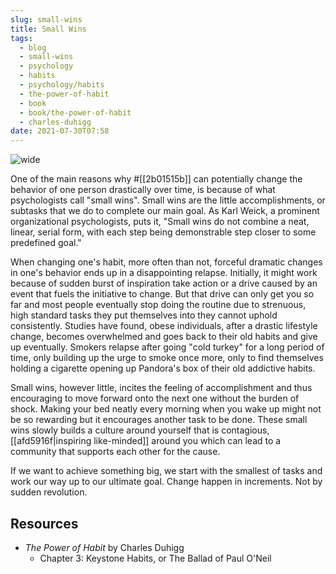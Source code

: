```yaml
---
slug: small-wins
title: Small Wins
tags:
  - blog
  - small-wins
  - psychology
  - habits
  - psychology/habits
  - the-power-of-habit
  - book
  - book/the-power-of-habit
  - charles-duhigg
date: 2021-07-30T07:58
---
```



![wide](https://www.maxpixel.net/static/photo/1x/Medal-Reward-Award-Corporate-Organization-Business-3176450.jpg "image from Max Pixel (cc)")

One of the main reasons why #[[2b01515b]] can potentially change the behavior of
one person drastically over time, is because of what psychologists call "small
wins". Small wins are the little accomplishments, or subtasks that we do to
complete our main goal. As Karl Weick, a prominent organizational psychologists,
puts it, "Small wins do not combine a neat, linear, serial form, with each step
being demonstrable step closer to some predefined goal."

When changing one's habit, more often than not, forceful dramatic changes in
one's behavior ends up in a disappointing relapse. Initially, it might work
because of sudden burst of inspiration take action or a drive caused by an event
that fuels the initiative to change. But that drive can only get you so far and
most people eventually stop doing the routine due to strenuous, high standard
tasks they put themselves into they cannot uphold consistently. Studies have
found, obese individuals, after a drastic lifestyle change, becomes overwhelmed
and goes back to their old habits and give up eventually. Smokers relapse after
going "cold turkey" for a long period of time, only building up the urge to
smoke once more, only to find themselves holding a cigarette opening up
Pandora's box of their old addictive habits.

Small wins, however little, incites the feeling of accomplishment and thus
encouraging to move forward onto the next one without the burden of shock.
Making your bed neatly every morning when you wake up might not be so rewarding
but it encourages another task to be done. These small wins slowly builds
a culture around yourself that is contagious, [[afd5916f|inspiring like-minded]]
around you which can lead to a community that supports each other for the cause.

If we want to achieve something big, we start with the smallest of tasks and
work our way up to our ultimate goal. Change happen in increments. Not by sudden
revolution.

## Resources

- _The Power of Habit_ by Charles Duhigg
  - Chapter 3: Keystone Habits, or The Ballad of Paul O'Neil
